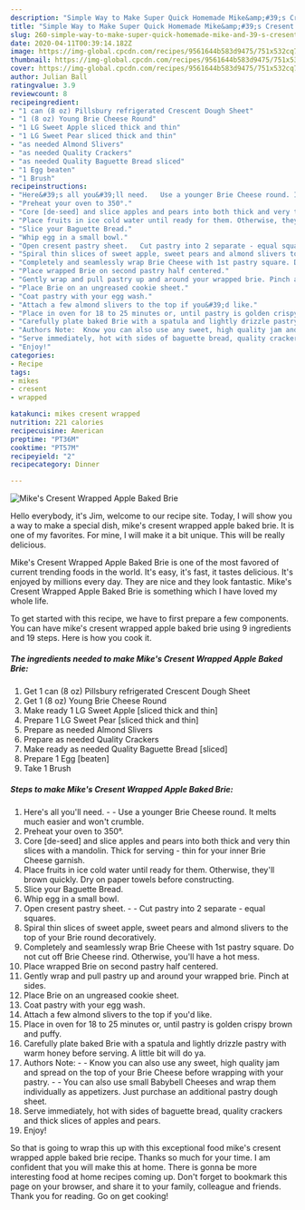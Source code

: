 ```yaml
---
description: "Simple Way to Make Super Quick Homemade Mike&amp;#39;s Cresent Wrapped Apple Baked Brie"
title: "Simple Way to Make Super Quick Homemade Mike&amp;#39;s Cresent Wrapped Apple Baked Brie"
slug: 260-simple-way-to-make-super-quick-homemade-mike-and-39-s-cresent-wrapped-apple-baked-brie
date: 2020-04-11T00:39:14.182Z
image: https://img-global.cpcdn.com/recipes/9561644b583d9475/751x532cq70/mikes-cresent-wrapped-apple-baked-brie-recipe-main-photo.jpg
thumbnail: https://img-global.cpcdn.com/recipes/9561644b583d9475/751x532cq70/mikes-cresent-wrapped-apple-baked-brie-recipe-main-photo.jpg
cover: https://img-global.cpcdn.com/recipes/9561644b583d9475/751x532cq70/mikes-cresent-wrapped-apple-baked-brie-recipe-main-photo.jpg
author: Julian Ball
ratingvalue: 3.9
reviewcount: 8
recipeingredient:
- "1 can (8 oz) Pillsbury refrigerated Crescent Dough Sheet"
- "1 (8 oz) Young Brie Cheese Round"
- "1 LG Sweet Apple sliced thick and thin"
- "1 LG Sweet Pear sliced thick and thin"
- "as needed Almond Slivers"
- "as needed Quality Crackers"
- "as needed Quality Baguette Bread sliced"
- "1 Egg beaten"
- "1 Brush"
recipeinstructions:
- "Here&#39;s all you&#39;ll need.   Use a younger Brie Cheese round. It melts much easier and won&#39;t crumble."
- "Preheat your oven to 350°."
- "Core [de-seed] and slice apples and pears into both thick and very thin slices with a mandolin. Thick for serving - thin for your inner Brie Cheese garnish."
- "Place fruits in ice cold water until ready for them. Otherwise, they&#39;ll brown quickly. Dry on paper towels before constructing."
- "Slice your Baguette Bread."
- "Whip egg in a small bowl."
- "Open cresent pastry sheet.   Cut pastry into 2 separate - equal squares."
- "Spiral thin slices of sweet apple, sweet pears and almond slivers to the top of your Brie round decoratively."
- "Completely and seamlessly wrap Brie Cheese with 1st pastry square. Do not cut off Brie Cheese rind. Otherwise, you&#39;ll have a hot mess."
- "Place wrapped Brie on second pastry half centered."
- "Gently wrap and pull pastry up and around your wrapped brie. Pinch at sides."
- "Place Brie on an ungreased cookie sheet."
- "Coat pastry with your egg wash."
- "Attach a few almond slivers to the top if you&#39;d like."
- "Place in oven for 18 to 25 minutes or, until pastry is golden crispy brown and puffy."
- "Carefully plate baked Brie with a spatula and lightly drizzle pastry with warm honey before serving. A little bit will do ya."
- "Authors Note:  Know you can also use any sweet, high quality jam and spread on the top of your Brie Cheese before wrapping with your pastry.  You can also use small Babybell Cheeses and wrap them individually as appetizers. Just purchase an additional pastry dough sheet."
- "Serve immediately, hot with sides of baguette bread, quality crackers and thick slices of apples and pears."
- "Enjoy!"
categories:
- Recipe
tags:
- mikes
- cresent
- wrapped

katakunci: mikes cresent wrapped 
nutrition: 221 calories
recipecuisine: American
preptime: "PT36M"
cooktime: "PT57M"
recipeyield: "2"
recipecategory: Dinner

---
```



![Mike&#39;s Cresent Wrapped Apple Baked Brie](https://img-global.cpcdn.com/recipes/9561644b583d9475/751x532cq70/mikes-cresent-wrapped-apple-baked-brie-recipe-main-photo.jpg)

Hello everybody, it's Jim, welcome to our recipe site. Today, I will show you a way to make a special dish, mike&#39;s cresent wrapped apple baked brie. It is one of my favorites. For mine, I will make it a bit unique. This will be really delicious.



Mike&#39;s Cresent Wrapped Apple Baked Brie is one of the most favored of current trending foods in the world. It's easy, it's fast, it tastes delicious. It's enjoyed by millions every day. They are nice and they look fantastic. Mike&#39;s Cresent Wrapped Apple Baked Brie is something which I have loved my whole life.


To get started with this recipe, we have to first prepare a few components. You can have mike&#39;s cresent wrapped apple baked brie using 9 ingredients and 19 steps. Here is how you cook it.

##### The ingredients needed to make Mike&#39;s Cresent Wrapped Apple Baked Brie:

1. Get 1 can (8 oz) Pillsbury refrigerated Crescent Dough Sheet
1. Get 1 (8 oz) Young Brie Cheese Round
1. Make ready 1 LG Sweet Apple [sliced thick and thin]
1. Prepare 1 LG Sweet Pear [sliced thick and thin]
1. Prepare as needed Almond Slivers
1. Prepare as needed Quality Crackers
1. Make ready as needed Quality Baguette Bread [sliced]
1. Prepare 1 Egg [beaten]
1. Take 1 Brush




##### Steps to make Mike&#39;s Cresent Wrapped Apple Baked Brie:

1. Here&#39;s all you&#39;ll need.  -  - Use a younger Brie Cheese round. It melts much easier and won&#39;t crumble.
1. Preheat your oven to 350°.
1. Core [de-seed] and slice apples and pears into both thick and very thin slices with a mandolin. Thick for serving - thin for your inner Brie Cheese garnish.
1. Place fruits in ice cold water until ready for them. Otherwise, they&#39;ll brown quickly. Dry on paper towels before constructing.
1. Slice your Baguette Bread.
1. Whip egg in a small bowl.
1. Open cresent pastry sheet.  -  - Cut pastry into 2 separate - equal squares.
1. Spiral thin slices of sweet apple, sweet pears and almond slivers to the top of your Brie round decoratively.
1. Completely and seamlessly wrap Brie Cheese with 1st pastry square. Do not cut off Brie Cheese rind. Otherwise, you&#39;ll have a hot mess.
1. Place wrapped Brie on second pastry half centered.
1. Gently wrap and pull pastry up and around your wrapped brie. Pinch at sides.
1. Place Brie on an ungreased cookie sheet.
1. Coat pastry with your egg wash.
1. Attach a few almond slivers to the top if you&#39;d like.
1. Place in oven for 18 to 25 minutes or, until pastry is golden crispy brown and puffy.
1. Carefully plate baked Brie with a spatula and lightly drizzle pastry with warm honey before serving. A little bit will do ya.
1. Authors Note: -  - Know you can also use any sweet, high quality jam and spread on the top of your Brie Cheese before wrapping with your pastry. -  - You can also use small Babybell Cheeses and wrap them individually as appetizers. Just purchase an additional pastry dough sheet.
1. Serve immediately, hot with sides of baguette bread, quality crackers and thick slices of apples and pears.
1. Enjoy!




So that is going to wrap this up with this exceptional food mike&#39;s cresent wrapped apple baked brie recipe. Thanks so much for your time. I am confident that you will make this at home. There is gonna be more interesting food at home recipes coming up. Don't forget to bookmark this page on your browser, and share it to your family, colleague and friends. Thank you for reading. Go on get cooking!
